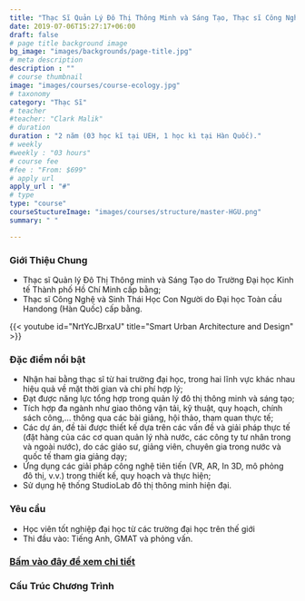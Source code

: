 ```yaml
---
title: "Thạc Sĩ Quản Lý Đô Thị Thông Minh và Sáng Tạo, Thạc sĩ Công Nghệ và Sinh Thái Học Con Người"
date: 2019-07-06T15:27:17+06:00
draft: false
# page title background image
bg_image: "images/backgrounds/page-title.jpg"
# meta description
description : ""
# course thumbnail
image: "images/courses/course-ecology.jpg"
# taxonomy
category: "Thạc Sĩ"
# teacher
#teacher: "Clark Malik"
# duration
duration : "2 năm (03 học kĩ tại UEH, 1 học kì tại Hàn Quốc)."
# weekly
#weekly : "03 hours"
# course fee
#fee : "From: $699"
# apply url
apply_url : "#"
# type
type: "course"
courseStuctureImage: "images/courses/structure/master-HGU.png"
summary: " "

---
```



### Giới Thiệu Chung

<!--StartFragment-->

*	Thạc sĩ Quản lý Đô Thị Thông minh và Sáng Tạo do Trường Đại học Kinh tế Thành phố Hồ Chí Minh cấp bằng; 
*	Thạc sĩ Công Nghệ và Sinh Thái Học Con Người do Đại học Toàn cầu Handong (Hàn Quốc) cấp bằng.


{{< youtube id="NrtYcJBrxaU" title="Smart Urban Architecture and Design" >}}

<!--EndFragment-->

### Đặc điểm nổi bật
* Nhận hai bằng thạc sĩ từ hai trường đại học, trong hai lĩnh vực khác nhau hiệu quả về mặt thời gian và chi phí hợp lý;
*	Đạt được năng lực tổng hợp trong quản lý đô thị thông minh và sáng tạo;
*	Tích hợp đa ngành như giao thông vận tải, kỹ thuật, quy hoạch, chính sách công,… thông qua các bài giảng, hội thảo, tham quan thực tế;
*	Các dự án, đề tài được thiết kế dựa trên các vấn đề và giải pháp thực tế (đặt hàng của các cơ quan quản lý nhà nước, các công ty tư nhân trong và ngoài nước), do các giáo sư, giảng viên, chuyên gia trong nước và quốc tế tham gia giảng dạy;
*	Ứng dụng các giải pháp công nghệ tiên tiến (VR, AR, In 3D, mô phỏng đô thị, v.v.) trong thiết kế, quy hoạch và thực hiện;
*	Sử dụng hệ thống StudioLab đô thị thông minh hiện đại.



### Yêu cầu

*	Học viên tốt nghiệp đại học từ các trường đại học trên thế giới
*	Thi đầu vào: Tiếng Anh, GMAT và phỏng vấn.


### [Bấm vào đây để xem chi tiết](https://www.ueh.edu.vn/dao-tao/thac-si-tien-si/thac-si-dieu-hanh-cao-cap-emba/quan-ly-do-thi-thong-minh-va-sang-tao/?fbclid=IwAR09xSUOK2WxPuLZdZ4whONMLsnSDkAyvQqkoX0iioGizyCGdkdtBUqgig4)

### Cấu Trúc Chương Trình 
